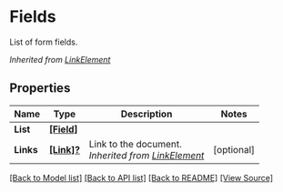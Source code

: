 # Fields
List of form fields.

*Inherited from [LinkElement](LinkElement.md)*
## Properties
Name | Type | Description | Notes
------------ | ------------- | ------------- | -------------
**List** | [**[Field]**](Field.md) |  | 
**Links** | [**[Link]?**](Link.md) | Link to the document.<br />*Inherited from [LinkElement](LinkElement.md)* | [optional]

[[Back to Model list]](../README.md#documentation-for-models) [[Back to API list]](../README.md#documentation-for-api-endpoints) [[Back to README]](../README.md) [[View Source]](../AsposePdfCloud/Models/Fields.swift)

